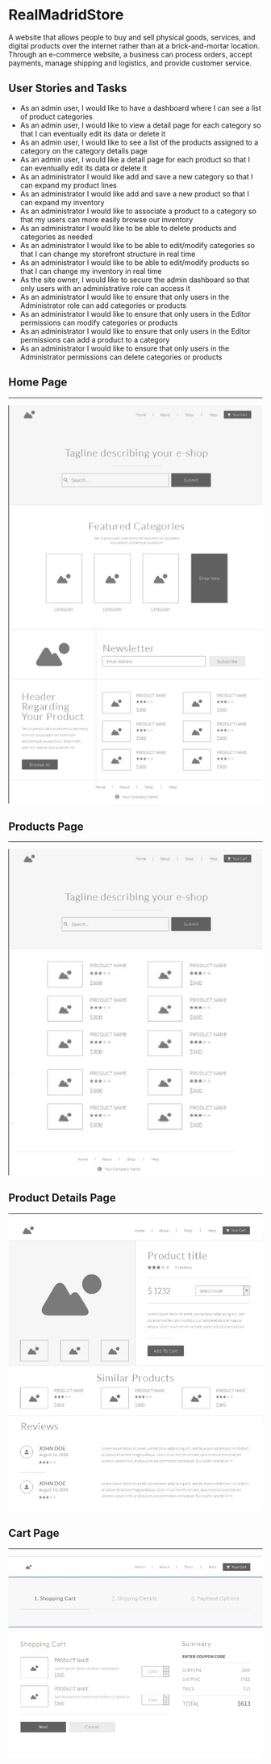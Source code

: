 # RealMadridStore
A website that allows people to buy and sell physical goods, services, and digital products over the internet rather than at a brick-and-mortar location. Through an e-commerce website, a business can process orders, accept payments, manage shipping and logistics, and provide customer service.
## User Stories and Tasks
- As an admin user, I would like to have a dashboard where I can see a list of product categories
- As an admin user, I would like to view a detail page for each category so that I can eventually edit its data or delete it
- As an admin user, I would like to see a list of the products assigned to a category on the category details page
- As an admin user, I would like a detail page for each product so that I can eventually edit its data or delete it
- As an administrator I would like add and save a new category so that I can expand my product lines
- As an administrator I would like add and save a new product so that I can expand my inventory
- As an administrator I would like to associate a product to a category so that my users can more easily browse our inventory
- As an administrator I would like to be able to delete products and categories as needed
- As an administrator I would like to be able to edit/modify categories so that I can change my storefront structure in real time
- As an administrator I would like to be able to edit/modify products so that I can change my inventory in real time
- As the site owner, I would like to secure the admin dashboard so that only users with an administrative role can access it
- As an administrator I would like to ensure that only users in the Administrator role can add categories or products
- As an administrator I would like to ensure that only users in the Editor permissions can modify categories or products
- As an administrator I would like to ensure that only users in the Editor permissions can add a product to a category
- As an administrator I would like to ensure that only users in the Administrator permissions can delete categories or products
## Home Page
---
![image](Images//home.jpg)
<br>
## Products Page
---
![image](Images//products.jpg)
<br>
## Product Details Page
---
![image](Images//product%20details.jpg)
<br>
## Cart Page
---
![image](Images//cart.jpg)
<br>